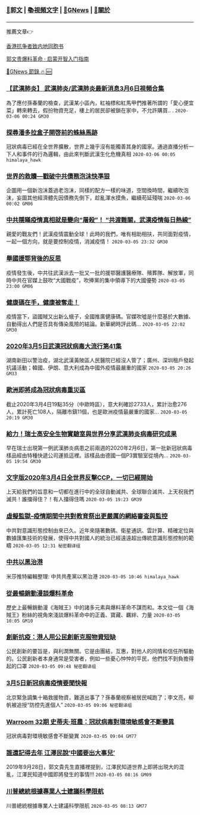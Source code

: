 ###  [:eagle:郭文](https://github.com/ourhimalayas/txt) | [:books:視頻文字](https://github.com/ourhimalayas/txt/blob/master/content/README.md) | [:newspaper:GNews](https://github.com/ourhimalayas/txt/blob/master/content/gnews/README.md) | [:pray:關於](https://github.com/ourhimalayas/home/tree/master/about)
---

推薦文章:point_right:

[香港抗争者致内地同胞书](https://github.com/ourhimalayas/news/blob/master/2019/08/a_letter_from_the_hong_kong_people.md)

[郭文贵爆料革命 · 启蒙开智入门指南](https://github.com/ourhimalayas/txt/issues/1)

[:newspaper:GNews 節錄 :fire: :new:](https://github.com/ourhimalayas/txt/blob/master/content/gnews/README.md) 



### [【武漢肺炎】 武漢肺炎/武漢肺炎最新消息3月6日視頻合集](/content/gnews/1/README.md)

為了應付孫春蘭的檢查，武漢某小區內，紅袖標和紅馬甲們推著所謂的「愛心便宜菜」轉來轉去，假扮物資充足，樓上的居民卻被鎖在家中，不允許購買.. .  `2020-03-06 00:24 GM30`

### [探尋潘多拉盒子開啓前的蛛絲馬跡](/content/gnews/2/README.md)

冠狀病毒已經在全世界擴散，世界上幾乎沒有能獨善其身的國家。通過直播分析一下人和事件的行為邏輯，由此來判斷武漢生化危機真相  `2020-03-06 00:05 himalaya_hawk`

### [世界的救贖—戳破中共債務泡沫快準狠](/content/gnews/3/README.md)

企圖用一個新泡沫蓋過老泡沫，同樣的配方一樣的味道，空間換時間，繼續吹泡沫，妄圖其他經濟體先因債務先倒下，趁亂渾水摸魚，繼續苟延殘喘  `2020-03-06 00:02 GM06`

### [中共隱瞞疫情真相就是變向“屠殺”！ “共渡難關，武漢疫情每日熱線”](/content/gnews/4/README.md)

親愛的戰友們！武漢疫情震動全球！此時的我們，唯有相助相扶，共同面對疫情，一起一個方向，就是要控制疫情，消滅疫情！  `2020-03-05 23:32 GM30`

### [舉國援鄂背後的反思](/content/gnews/5/README.md)

疫情發生後，中共往武漢派去一批又一批的援鄂醫護醫療隊、殯葬隊、解放軍，同時中共在官媒上鼓吹“大國戰疫”，吹捧黨的集中領導下的大國優勢  `2020-03-05 23:00 GM06`

### [健康碼在手，健康被奪走！](/content/gnews/6/README.md)

疫情當下，盜國賊又出新么蛾子，全國推廣健康碼。官媒吹噓是什麼基於大數據、自動得出人們是否具有傳染風險的結論。新華網時評此碼...  `2020-03-05 22:02 GM30`

### [2020年3月5日武漢冠狀病毒大流行第41集](/content/gnews/7/README.md)

湖南新田以警治疫，湖北武漢黃陂區人民醫院已經沒人管了；廣州、深圳租戶發起抗議活動；韓國、伊朗、意大利成為中國外疫情最嚴重的國家  `2020-03-05 20:26 GM33`

### [歐洲即將成為冠狀病毒重災區](/content/gnews/8/README.md)

截止2020年3月4日19點35分（中歐時區），意大利確診2733人，累計治愈276人，累計死亡108人，隔離市鎮11個，也是歐洲疫情最嚴重的國家...  `2020-03-05 20:19 GM30`

### [給力！瑞士高安全生物實驗室與世界分享武漢肺炎病毒研究成果](/content/gnews/9/README.md)

早在瑞士出現第一例武漢肺炎病患之前兩週的2020年2月6日，第一批新冠狀病毒樣品經由特種快遞公司運抵這裡。該樣品由德國一個P3實驗室從境內...  `2020-03-05 19:54 GM30`

### [文字版2020年3月4日全世界反擊CCP，一切已經開始](/content/gnews/10/README.md)

上天給我們的旨意和一切都在進行中的全球自動滅共、全球聯合滅共、上天祝我們滅共！誰擋得住？！有人擋得住嗎  `2020-03-05 19:23 GM39`

### [虛擬監獄&#8211;疫情期間中共對教育祭出更嚴厲的網絡審查與監控](/content/gnews/11/README.md)

中共對意識形態控制由來已久。近年來隨著數碼、衛星通訊、雲計算、精確定位與數據匯集技術的發展，使得中共對國人的統治已經遠遠超出傳統意識形態控制的範疇  `2020-03-05 12:31 秘密翻译组`

### [中共以黑治港](/content/gnews/12/README.md)

米莎推特編輯整理: 中共共產黨以黑治港  `2020-03-05 10:46 himalaya_hawk`

### [從最暢銷動漫談爆料革命](/content/gnews/13/README.md)

歷史上最暢銷動漫《海賊王》中的諸多元素與爆料革命不謀而和。本文從一個《海賊王》粉絲的視角來淺談爆料革命中的正義、寶藏、羈絆、力量  `2020-03-05 10:05 GM10`

### [創新抗疫：港人用公民創新克服物資短缺](/content/gnews/14/README.md)

公民創新的要旨是，與利潤無關。它是由團結，互惠，對他人的同情和信任所驅動的。公民創新者本身通常是受害者，例如一些憂心忡忡的平民，他們找不到負擔得起的口罩  `2020-03-05 09:48 秘密翻译组`

### [3月5日新冠病毒疫情要聞快報](/content/gnews/15/README.md)

北京緊急調集十箱救援物資，難道出事了？孫春蘭視察被居民喊跑了；李文亮，柳帆被追授“防控先進個人”  `2020-03-05 09:06 秘密翻译组`

### [Warroom 32期 史蒂夫·班農：冠狀病毒對環境敏感會不斷變異](/content/gnews/16/README.md)

冠狀病毒對環境敏感會不斷變異  `2020-03-05 09:04 GM77`

### [誰還記得去年 江澤民說&#8217;中國要出大事兒&#8217;](/content/gnews/17/README.md)

2019年9月28日，郭文貴先生直播裡提到，江澤民知道世界上即將出現大的混亂，江澤民知道中國即將發生的事情!!!  `2020-03-05 08:16 GM09`

### [川普總統根據專業人士建議科學限航](/content/gnews/18/README.md)

川普總統根據專業人士建議科學限航  `2020-03-05 08:13 GM77`


